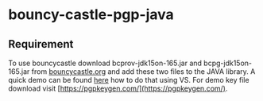 # bouncy-castle-pgp-java

## Requirement
To use bouncycastle download 	bcprov-jdk15on-165.jar and 	bcpg-jdk15on-165.jar from [bouncycastle.org](https://www.bouncycastle.org/latest_releases.html) and add these two files to the JAVA library.
A quick demo can be found [here](https://code.visualstudio.com/docs/java/java-project) how to do that using VS.
For demo key file download visit [https://pgpkeygen.com/](https://pgpkeygen.com/).

